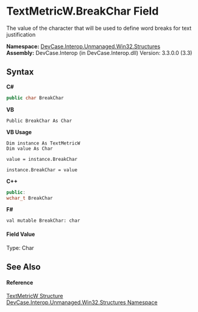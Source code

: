 # TextMetricW.BreakChar Field
 

The value of the character that will be used to define word breaks for text justification

**Namespace:**&nbsp;<a href="N_DevCase_Interop_Unmanaged_Win32_Structures">DevCase.Interop.Unmanaged.Win32.Structures</a><br />**Assembly:**&nbsp;DevCase.Interop (in DevCase.Interop.dll) Version: 3.3.0.0 (3.3)

## Syntax

**C#**<br />
``` C#
public char BreakChar
```

**VB**<br />
``` VB
Public BreakChar As Char
```

**VB Usage**<br />
``` VB Usage
Dim instance As TextMetricW
Dim value As Char

value = instance.BreakChar

instance.BreakChar = value
```

**C++**<br />
``` C++
public:
wchar_t BreakChar
```

**F#**<br />
``` F#
val mutable BreakChar: char
```


#### Field Value
Type: Char

## See Also


#### Reference
<a href="T_DevCase_Interop_Unmanaged_Win32_Structures_TextMetricW">TextMetricW Structure</a><br /><a href="N_DevCase_Interop_Unmanaged_Win32_Structures">DevCase.Interop.Unmanaged.Win32.Structures Namespace</a><br />